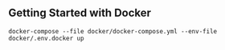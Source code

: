 ## Getting Started with Docker

```
docker-compose --file docker/docker-compose.yml --env-file docker/.env.docker up
```